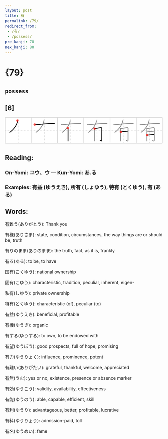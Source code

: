 ```yaml
---
layout: post
title: 有
permalink: /79/
redirect_from:
 - /有/
 - /possess/
pre_kanji: 78
nex_kanji: 80
---
```


# {79}

## `possess`

## [6]

<div class="stroke"><img src="../images/E69C89.png" /></div>

## Reading:

### On-Yomi: ユウ、ウ &mdash; Kun-Yomi: あ.る

### Examples: 有益 (ゆうえき), 所有 (しょゆう), 特有 (とくゆう), 有 (ある)

## Words:

有難う(ありがとう): Thank you

有様(ありさま): state, condition, circumstances, the way things are or should be, truth

有りのまま(ありのまま): the truth, fact, as it is, frankly

有る(ある): to be, to have

国有(こくゆう): national ownership

固有(こゆう): characteristic, tradition, peculiar, inherent, eigen-

私有(しゆう): private ownership

特有(とくゆう): characteristic (of), peculiar (to)

有益(ゆうえき): beneficial, profitable

有機(ゆうき): organic

有する(ゆうする): to own, to be endowed with

有望(ゆうぼう): good prospects, full of hope, promising

有力(ゆうりょく): influence, prominence, potent

有難い(ありがたい): grateful, thankful, welcome, appreciated

有無(うむ): yes or no, existence, presence or absence marker

有効(ゆうこう): validity, availability, effectiveness

有能(ゆうのう): able, capable, efficient, skill

有利(ゆうり): advantageous, better, profitable, lucrative

有料(ゆうりょう): admission-paid, toll

有名(ゆうめい): fame
